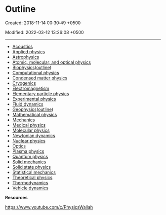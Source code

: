 # Outline

Created: 2018-11-14 00:30:49 +0500

Modified: 2022-03-12 13:26:08 +0500

---
-   [Acoustics](https://en.wikipedia.org/wiki/Acoustics)
-   [Applied physics](https://en.wikipedia.org/wiki/Applied_physics)
-   [Astrophysics](https://en.wikipedia.org/wiki/Astrophysics)
-   [Atomic, molecular, and optical physics](https://en.wikipedia.org/wiki/Atomic,_molecular,_and_optical_physics)
-   [Biophysics](https://en.wikipedia.org/wiki/Biophysics)([outline](https://en.wikipedia.org/wiki/Outline_of_biophysics))
-   [Computational physics](https://en.wikipedia.org/wiki/Computational_physics)
-   [Condensed matter physics](https://en.wikipedia.org/wiki/Condensed_matter_physics)
-   [Cryogenics](https://en.wikipedia.org/wiki/Cryogenics)
-   [Electromagnetism](https://en.wikipedia.org/wiki/Electromagnetism)
-   [Elementary particle physics](https://en.wikipedia.org/wiki/Elementary_particle_physics)
-   [Experimental physics](https://en.wikipedia.org/wiki/Experimental_physics)
-   [Fluid dynamics](https://en.wikipedia.org/wiki/Fluid_dynamics)
-   [Geophysics](https://en.wikipedia.org/wiki/Geophysics)([outline](https://en.wikipedia.org/wiki/Outline_of_geophysics))
-   [Mathematical physics](https://en.wikipedia.org/wiki/Mathematical_physics)
-   [Mechanics](https://en.wikipedia.org/wiki/Mechanics)
-   [Medical physics](https://en.wikipedia.org/wiki/Medical_physics)
-   [Molecular physics](https://en.wikipedia.org/wiki/Molecular_physics)
-   [Newtonian dynamics](https://en.wikipedia.org/wiki/Newton%27s_laws_of_motion)
-   [Nuclear physics](https://en.wikipedia.org/wiki/Nuclear_physics)
-   [Optics](https://en.wikipedia.org/wiki/Optics)
-   [Plasma physics](https://en.wikipedia.org/wiki/Plasma_physics)
-   [Quantum physics](https://en.wikipedia.org/wiki/Quantum_physics)
-   [Solid mechanics](https://en.wikipedia.org/wiki/Solid_mechanics)
-   [Solid state physics](https://en.wikipedia.org/wiki/Solid_state_physics)
-   [Statistical mechanics](https://en.wikipedia.org/wiki/Statistical_mechanics)
-   [Theoretical physics](https://en.wikipedia.org/wiki/Theoretical_physics)
-   [Thermodynamics](https://en.wikipedia.org/wiki/Thermodynamics)
-   [Vehicle dynamics](https://en.wikipedia.org/wiki/Vehicle_dynamics)



**Resources**

<https://www.youtube.com/c/PhysicsWallah>
